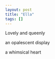 ```yaml
---
layout: post
title: "Ella"
tags: []
---
```


Lovely and queenly  

an opalescent display 

a whimsical heart